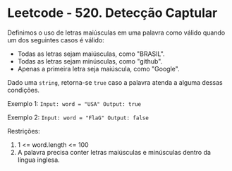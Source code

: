 # Leetcode - 520. Detecção Captular

Definimos o uso de letras maiúsculas em uma palavra como válido quando um dos seguintes casos é válido:

- Todas as letras sejam maiúsculas, como "BRASIL".
- Todas as letras sejam minúsculas, como "github".
- Apenas a primeira letra seja maiúscula, como "Google".

Dado uma `string`, retorna-se `true` caso a palavra atenda a alguma dessas condições.

Exemplo 1:
`Input: word = "USA"
Output: true`

Exemplo 2:
`Input: word = "FlaG"
Output: false`
 
Restrições:
1. 1 <= word.length <= 100
2. A palavra precisa conter letras maiúsculas e minúsculas dentro da língua inglesa.

